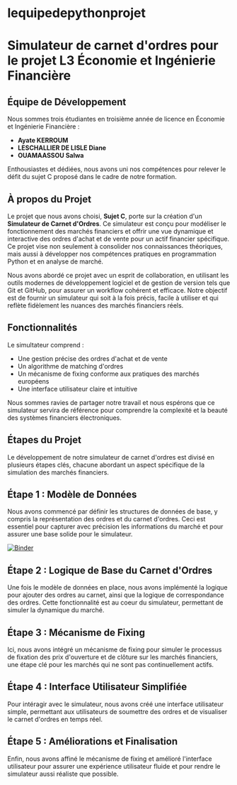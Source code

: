 # lequipedepythonprojet
# Simulateur de carnet d'ordres pour le projet L3 Économie et Ingénierie Financière
## Équipe de Développement
Nous sommes trois étudiantes en troisième année de licence en Économie et Ingénierie Financière :
- **Ayate KERROUM**
- **LESCHALLIER DE LISLE Diane**
- **OUAMAASSOU Salwa**

Enthousiastes et dédiées, nous avons uni nos compétences pour relever le défit du sujet C proposé dans le cadre de notre formation.

## À propos du Projet
Le projet que nous avons choisi, **Sujet C**, porte sur la création d'un **Simulateur de Carnet d'Ordres**. Ce simulateur est conçu pour modéliser le fonctionnement des marchés financiers et offrir une vue dynamique et interactive des ordres d'achat et de vente pour un actif financier spécifique. Ce projet vise non seulement à consolider nos connaissances théoriques, mais aussi à développer nos compétences pratiques en programmation Python et en analyse de marché.

Nous avons abordé ce projet avec un esprit de collaboration, en utilisant les outils modernes de développement logiciel et de gestion de version tels que Git et GitHub, pour assurer un workflow cohérent et efficace. Notre objectif est de fournir un simulateur qui soit à la fois précis, facile à utiliser et qui reflète fidèlement les nuances des marchés financiers réels.

## Fonctionnalités
Le simultateur comprend :
- Une gestion précise des ordres d'achat et de vente
- Un algorithme de matching d'ordres
- Un mécanisme de fixing conforme aux pratiques des marchés européens
- Une interface utilisateur claire et intuitive

Nous sommes ravies de partager notre travail et nous espérons que ce simulateur servira de référence pour comprendre la complexité et la beauté des systèmes financiers électroniques.

## Étapes du Projet
Le développement de notre simulateur de carnet d'ordres est divisé en plusieurs étapes clés, chacune abordant un aspect spécifique de la simulation des marchés financiers.

## Étape 1 : Modèle de Données
Nous avons commencé par définir les structures de données de base, y compris la représentation des ordres et du carnet d'ordres. Ceci est essentiel pour capturer avec précision les informations du marché et pour assurer une base solide pour le simulateur.

[![Binder](https://mybinder.org/badge_logo.svg)](https://notebooks.gesis.org/binder/jupyter/user/lequipedepython-lequipepythonprojet-oqsiqdfc/doc/tree/etape1.ipynb)



## Étape 2 : Logique de Base du Carnet d'Ordres
Une fois le modèle de données en place, nous avons implémenté la logique pour ajouter des ordres au carnet, ainsi que la logique de correspondance des ordres. Cette fonctionnalité est au coeur du simulateur, permettant de simuler la dynamique du marché.

## Étape 3 : Mécanisme de Fixing
Ici, nous avons intégré un mécanisme de fixing pour simuler le processus de fixation des prix d'ouverture et de clôture sur les marchés financiers, une étape clé pour les marchés qui ne sont pas continuellement actifs.

## Étape 4 : Interface Utilisateur Simplifiée
Pour intéragir avec le simulateur, nous avons créé une interface utilisateur simple, permettant aux utilisateurs de soumettre des ordres et de visualiser le carnet d'ordres en temps réel.

## Étape 5 : Améliorations et Finalisation
Enfin, nous avons affiné le mécanisme de fixing et amélioré l'interface utilisateur pour assurer une expérience utilisateur fluide et pour rendre le simulateur aussi réaliste que possible.

